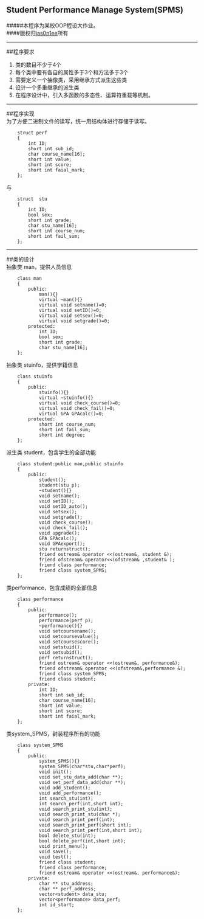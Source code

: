 Student Performance Manage System(SPMS)
-----
#####本程序为某校OOP程设大作业。  
####版权归[jas0n1ee](mailto:i@jas0n1ee.me)所有  

-----
##程序要求
1. 类的数目不少于4个  
2. 每个类中要有各自的属性多于3个和方法多于3个  
3. 需要定义一个抽像类，采用继承方式派生这些类
4. 设计一个多重继承的派生类
5. 在程序设计中，引入多函数的多态性、运算符重载等机制。  

-----
##程序实现  
为了方便二进制文件的读写，统一用结构体进行存储于读写。    

		struct perf
		{
			int ID;
			short int sub_id;
			char course_name[16];
			short int value;
			short int score;
			short int faial_mark;
		};

与   

		struct  stu
		{
			int ID;
			bool sex;
			short int grade;
			char stu_name[16]; 
			short int course_num;
			short int fail_sum;
		};

-----

##类的设计   
抽象类 man，提供人员信息  

		class man
		{
			public:
				man(){}
				virtual ~man(){}
				virtual void setname()=0;
				virtual void setID()=0;
				virtual void setsex()=0; 
				virtual void setgrade()=0; 
			protected:
				int ID;
				bool sex;
				short int grade;
				char stu_name[16]; 
		};

抽象类 stuinfo，提供学籍信息  

		class stuinfo
		{
			public:
				stuinfo(){}
				virtual ~stuinfo(){}
				virtual void check_course()=0;
				virtual void check_fail()=0;
				virtual GPA GPAcalc()=0;
			protected:
				short int course_num;
				short int fail_sum;
				short int degree;
		};
		
派生类 student，包含学生的全部功能  

		class student:public man,public stuinfo
		{
			public:
				student();
				student(stu p);
				~student(){}
				void setname();
				void setID();
				void setID_auto();
				void setsex(); 
				void setgrade(); 
				void check_course();
				void check_fail();
				void upgrade();
				GPA GPAcalc();
				void GPAexport();
				stu returnstruct();
				friend ostream& operator <<(ostream&, student &);
				friend ofstream& operator<<(ofstream& ,student& );
				friend class performance;
				friend class system_SPMS;
		};

类performance，包含成绩的全部信息  

		class performance
		{
			public:
				performance();
				performance(perf p);
				~performance(){}
				void setcoursename();
				void setcoursevalue();
				void setcoursescore();
				void setstuid();
				void setsubid();
				perf returnstruct();
				friend ostream& operator <<(ostream&, performance&);
				friend ofstream& operator <<(ofstream&,performance &);
				friend class system_SPMS;
				friend class student;
			private:
				int ID;	
				short int sub_id;
				char course_name[16];
				short int value;
				short int score;
				short int faial_mark;
		};
		
类system_SPMS，封装程序所有的功能

		class system_SPMS
		{
			public:
				system_SPMS(){}
				system_SPMS(char*stu,char*perf);
				void init();
				void set_stu_data_add(char **);		
				void set_perf_data_add(char **);	
				void add_student();
				void add_performance();
				int search_stu(int);
				int search_perf(int,short int);
				void search_print_stu(int);
				void search_print_stu(char *);
				void search_print_perf(int);
				void search_print_perf(short int);
				void search_print_perf(int,short int);
				bool delete_stu(int);
				bool delete_perf(int,short int);
				void print_menu();
				void save();
				void test();
				friend class student;
				friend class performance;
				friend ostream& operator <<(ostream&, performance&);
			private:
				char ** stu_address;
				char ** perf_address;
				vector<student> data_stu;
				vector<performance> data_perf;
				int id_start;
		};

		